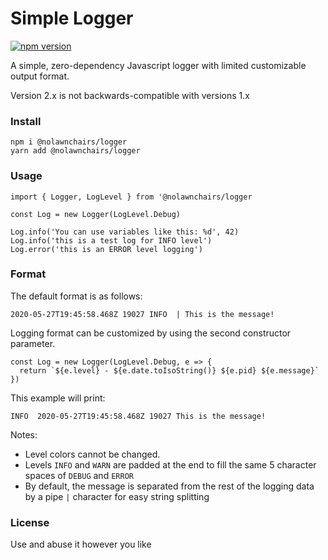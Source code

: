 # Simple Logger

[![npm version](https://badge.fury.io/js/%40nolawnchairs%2Flogger.svg)](https://badge.fury.io/js/%40nolawnchairs%2Flogger)

A simple, zero-dependency Javascript logger with limited customizable output format.

Version 2.x is not backwards-compatible with versions 1.x

### Install
```
npm i @nolawnchairs/logger
yarn add @nolawnchairs/logger
```

### Usage

```
import { Logger, LogLevel } from '@nolawnchairs/logger

const Log = new Logger(LogLevel.Debug)

Log.info('You can use variables like this: %d', 42)
Log.info('this is a test log for INFO level')
Log.error('this is an ERROR level logging')
```

### Format

The default format is as follows:

```
2020-05-27T19:45:58.468Z 19027 INFO  | This is the message!
```

Logging format can be customized by using the second constructor parameter. 

```
const Log = new Logger(LogLevel.Debug, e => {
  return `${e.level} - ${e.date.toIsoString()} ${e.pid} ${e.message}`
})
```

This example will print:
```
INFO  2020-05-27T19:45:58.468Z 19027 This is the message!
```

Notes:
* Level colors cannot be changed.
* Levels `INFO` and `WARN` are padded at the end to fill the same 5 character spaces of `DEBUG` and `ERROR`
* By default, the message is separated from the rest of the logging data by a pipe `|` character for easy string splitting

### License
Use and abuse it however you like
	 